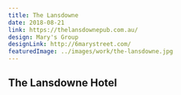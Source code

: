```yaml
---
title: The Lansdowne
date: 2018-08-21
link: https://thelansdownepub.com.au/
design: Mary's Group
designLink: http://6marystreet.com/
featuredImage: ../images/work/the-lansdowne.jpg
---
```


## The Lansdowne Hotel